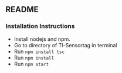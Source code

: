 ## README

### Installation Instructions

* Install nodejs and npm.  
* Go to directory of TI-Sensortag in terminal
* Run `npm install tsc` 
* Run `npm install`
* Run `npm start`